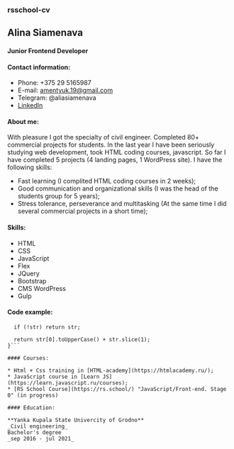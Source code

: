 ### rsschool-cv

## Alina Siamenava

#### Junior Frontend Developer

#### Contact information:
* Phone: +375 29 5165987
* E-mail: amentyuk.19@gmail.com
* Telegram: @aliasiamenava
* [LinkedIn](https://www.linkedin.com/in/alina-siamenava-450a84218)

#### About me:

With pleasure I got the specialty of civil engineer. Completed 80+ commercial projects for students.
In the last year I have been seriously studying web development, took HTML coding courses, javascript.
So far I have completed 5 projects (4 landing pages, 1 WordPress site).
I have the following skills:
- Fast learning (I complited HTML coding courses in 2 weeks);
- Good communication and organizational skills (I was the head of the students group for 5 years);
- Stress tolerance, perseverance and multitasking (At the same time I did several commercial projects in a short time);

#### Skills:
* HTML
* CSS
* JavaScript
* Flex
* JQuery
* Bootstrap
* CMS WordPress
* Gulp 

#### Code example:

```function upperFirst(str) {
  if (!str) return str;

  return str[0].toUpperCase() + str.slice(1);
}```

#### Courses:

* Html + Css training in [HTML-academy](https://htmlacademy.ru/);
* JavaScript course in [Learn JS](https://learn.javascript.ru/courses);
* [RS School Course](https://rs.school/) "JavaScript/Front-end. Stage 0" (in progress)

#### Education:

**Yanka Kupala State Univercity of Grodno**
_Civil engineering_
Bachelor's degree
_sep 2016 - jul 2021_
